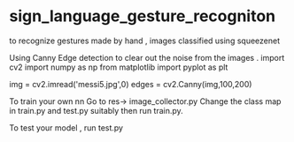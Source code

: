 # sign_language_gesture_recogniton
to recognize gestures made by hand , images classified using squeezenet

Using Canny Edge detection to clear out the noise from the images .
import cv2
import numpy as np
from matplotlib import pyplot as plt

img = cv2.imread('messi5.jpg',0)
edges = cv2.Canny(img,100,200)

To train your own nn 
Go to res-> image_collector.py 
Change the class map in train.py and test.py suitably 
then run train.py.

To test your model , run test.py
